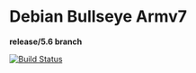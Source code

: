 # Debian Bullseye Armv7
**release/5.6 branch**  

[![Build Status](https://ci.swiftlang.xyz/job/swift-5.6-debian-bullseye-armv7/badge/icon)](https://ci.swiftlang.xyz/job/swift-5.6-debian-bullseye-armv7/)
